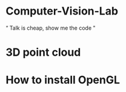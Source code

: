 # Computer-Vision-Lab
“ Talk is cheap, show me the code " 
# 3D point cloud


# How to install OpenGL


